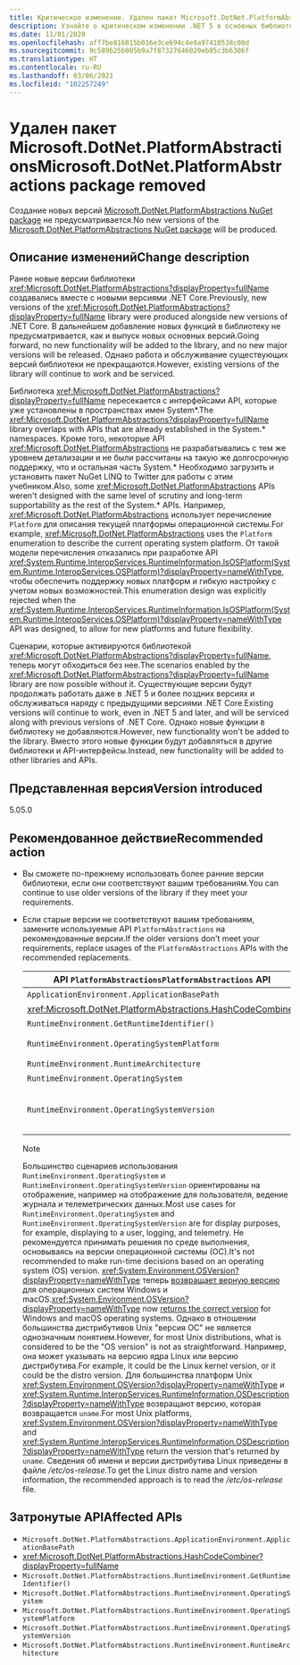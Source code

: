 ```yaml
---
title: Критическое изменение. Удален пакет Microsoft.DotNet.PlatformAbstractions
description: Узнайте о критическом изменении .NET 5 в основных библиотеках .NET, в которых был удален пакет Microsoft.DotNet.PlatformAbstractions.
ms.date: 11/01/2020
ms.openlocfilehash: aff7be816815b016e3ce694c4e9a97410538c08d
ms.sourcegitcommit: 9c589b25b005b9a7f87327646020eb85c3b6306f
ms.translationtype: HT
ms.contentlocale: ru-RU
ms.lasthandoff: 03/06/2021
ms.locfileid: "102257249"
---
```

# <a name="microsoftdotnetplatformabstractions-package-removed"></a><span data-ttu-id="5e225-103">Удален пакет Microsoft.DotNet.PlatformAbstractions</span><span class="sxs-lookup"><span data-stu-id="5e225-103">Microsoft.DotNet.PlatformAbstractions package removed</span></span>

<span data-ttu-id="5e225-104">Создание новых версий [Microsoft.DotNet.PlatformAbstractions NuGet package](https://www.nuget.org/packages/Microsoft.DotNet.PlatformAbstractions/) не предусматривается.</span><span class="sxs-lookup"><span data-stu-id="5e225-104">No new versions of the [Microsoft.DotNet.PlatformAbstractions NuGet package](https://www.nuget.org/packages/Microsoft.DotNet.PlatformAbstractions/) will be produced.</span></span>

## <a name="change-description"></a><span data-ttu-id="5e225-105">Описание изменений</span><span class="sxs-lookup"><span data-stu-id="5e225-105">Change description</span></span>

<span data-ttu-id="5e225-106">Ранее новые версии библиотеки <xref:Microsoft.DotNet.PlatformAbstractions?displayProperty=fullName> создавались вместе с новыми версиями .NET Core.</span><span class="sxs-lookup"><span data-stu-id="5e225-106">Previously, new versions of the <xref:Microsoft.DotNet.PlatformAbstractions?displayProperty=fullName> library were produced alongside new versions of .NET Core.</span></span> <span data-ttu-id="5e225-107">В дальнейшем добавление новых функций в библиотеку не предусматривается, как и выпуск новых основных версий.</span><span class="sxs-lookup"><span data-stu-id="5e225-107">Going forward, no new functionality will be added to the library, and no new major versions will be released.</span></span> <span data-ttu-id="5e225-108">Однако работа и обслуживание существующих версий библиотеки не прекращаются.</span><span class="sxs-lookup"><span data-stu-id="5e225-108">However, existing versions of the library will continue to work and be serviced.</span></span>

<span data-ttu-id="5e225-109">Библиотека <xref:Microsoft.DotNet.PlatformAbstractions?displayProperty=fullName> пересекается с интерфейсами API, которые уже установлены в пространствах имен System\*.</span><span class="sxs-lookup"><span data-stu-id="5e225-109">The <xref:Microsoft.DotNet.PlatformAbstractions?displayProperty=fullName> library overlaps with APIs that are already established in the System.\* namespaces.</span></span> <span data-ttu-id="5e225-110">Кроме того, некоторые API <xref:Microsoft.DotNet.PlatformAbstractions> не разрабатывались с тем же уровнем детализации и не были рассчитаны на такую же долгосрочную поддержку, что и остальная часть System.\* Необходимо загрузить и установить пакет NuGet LINQ to Twitter для работы с этим учебником.</span><span class="sxs-lookup"><span data-stu-id="5e225-110">Also, some <xref:Microsoft.DotNet.PlatformAbstractions> APIs weren't designed with the same level of scrutiny and long-term supportability as the rest of the System.\* APIs.</span></span> <span data-ttu-id="5e225-111">Например, <xref:Microsoft.DotNet.PlatformAbstractions> использует перечисление `Platform` для описания текущей платформы операционной системы.</span><span class="sxs-lookup"><span data-stu-id="5e225-111">For example, <xref:Microsoft.DotNet.PlatformAbstractions> uses the `Platform` enumeration to describe the current operating system platform.</span></span> <span data-ttu-id="5e225-112">От такой модели перечисления отказались при разработке API <xref:System.Runtime.InteropServices.RuntimeInformation.IsOSPlatform(System.Runtime.InteropServices.OSPlatform)?displayProperty=nameWithType>, чтобы обеспечить поддержку новых платформ и гибкую настройку с учетом новых возможностей.</span><span class="sxs-lookup"><span data-stu-id="5e225-112">This enumeration design was explicitly rejected when the <xref:System.Runtime.InteropServices.RuntimeInformation.IsOSPlatform(System.Runtime.InteropServices.OSPlatform)?displayProperty=nameWithType> API was designed, to allow for new platforms and future flexibility.</span></span>

<span data-ttu-id="5e225-113">Сценарии, которые активируются библиотекой <xref:Microsoft.DotNet.PlatformAbstractions?displayProperty=fullName>, теперь могут обходиться без нее.</span><span class="sxs-lookup"><span data-stu-id="5e225-113">The scenarios enabled by the <xref:Microsoft.DotNet.PlatformAbstractions?displayProperty=fullName> library are now possible without it.</span></span> <span data-ttu-id="5e225-114">Существующие версии будут продолжать работать даже в .NET 5 и более поздних версиях и обслуживаться наряду с предыдущими версиями .NET Core.</span><span class="sxs-lookup"><span data-stu-id="5e225-114">Existing versions will continue to work, even in .NET 5 and later, and will be serviced along with previous versions of .NET Core.</span></span> <span data-ttu-id="5e225-115">Однако новые функции в библиотеку не добавляются.</span><span class="sxs-lookup"><span data-stu-id="5e225-115">However, new functionality won't be added to the library.</span></span> <span data-ttu-id="5e225-116">Вместо этого новые функции будут добавляться в другие библиотеки и API-интерфейсы.</span><span class="sxs-lookup"><span data-stu-id="5e225-116">Instead, new functionality will be added to other libraries and APIs.</span></span>

## <a name="version-introduced"></a><span data-ttu-id="5e225-117">Представленная версия</span><span class="sxs-lookup"><span data-stu-id="5e225-117">Version introduced</span></span>

<span data-ttu-id="5e225-118">5.0</span><span class="sxs-lookup"><span data-stu-id="5e225-118">5.0</span></span>

## <a name="recommended-action"></a><span data-ttu-id="5e225-119">Рекомендованное действие</span><span class="sxs-lookup"><span data-stu-id="5e225-119">Recommended action</span></span>

- <span data-ttu-id="5e225-120">Вы сможете по-прежнему использовать более ранние версии библиотеки, если они соответствуют вашим требованиям.</span><span class="sxs-lookup"><span data-stu-id="5e225-120">You can continue to use older versions of the library if they meet your requirements.</span></span>

- <span data-ttu-id="5e225-121">Если старые версии не соответствуют вашим требованиям, замените используемые API `PlatformAbstractions` на рекомендованные версии.</span><span class="sxs-lookup"><span data-stu-id="5e225-121">If the older versions don't meet your requirements, replace usages of the `PlatformAbstractions` APIs with the recommended replacements.</span></span>

  | <span data-ttu-id="5e225-122">API `PlatformAbstractions`</span><span class="sxs-lookup"><span data-stu-id="5e225-122">`PlatformAbstractions` API</span></span> | <span data-ttu-id="5e225-123">Рекомендуемая замена</span><span class="sxs-lookup"><span data-stu-id="5e225-123">Recommended replacement</span></span> |
  |-|-|
  | `ApplicationEnvironment.ApplicationBasePath` | <xref:System.AppContext.BaseDirectory?displayProperty=nameWithType> |
  | <xref:Microsoft.DotNet.PlatformAbstractions.HashCodeCombiner> | <xref:System.HashCode?displayProperty=nameWithType> |
  | `RuntimeEnvironment.GetRuntimeIdentifier()` | <xref:System.Runtime.InteropServices.RuntimeInformation.RuntimeIdentifier?displayProperty=nameWithType> |
  | `RuntimeEnvironment.OperatingSystemPlatform` | <xref:System.Runtime.InteropServices.RuntimeInformation.IsOSPlatform(System.Runtime.InteropServices.OSPlatform)?displayProperty=nameWithType> |
  | `RuntimeEnvironment.RuntimeArchitecture` | <xref:System.Runtime.InteropServices.RuntimeInformation.ProcessArchitecture?displayProperty=nameWithType> |
  | `RuntimeEnvironment.OperatingSystem` | <xref:System.Runtime.InteropServices.RuntimeInformation.OSDescription?displayProperty=nameWithType> |
  | `RuntimeEnvironment.OperatingSystemVersion` | <span data-ttu-id="5e225-124"><xref:System.Runtime.InteropServices.RuntimeInformation.OSDescription?displayProperty=nameWithType> и <xref:System.Environment.OSVersion?displayProperty=nameWithType></span><span class="sxs-lookup"><span data-stu-id="5e225-124"><xref:System.Runtime.InteropServices.RuntimeInformation.OSDescription?displayProperty=nameWithType> and <xref:System.Environment.OSVersion?displayProperty=nameWithType></span></span> |

  > [!NOTE]
  > <span data-ttu-id="5e225-125">Большинство сценариев использования `RuntimeEnvironment.OperatingSystem` и `RuntimeEnvironment.OperatingSystemVersion` ориентированы на отображение, например на отображение для пользователя, ведение журнала и телеметрических данных.</span><span class="sxs-lookup"><span data-stu-id="5e225-125">Most use cases for `RuntimeEnvironment.OperatingSystem` and `RuntimeEnvironment.OperatingSystemVersion` are for display purposes, for example, displaying to a user, logging, and telemetry.</span></span> <span data-ttu-id="5e225-126">Не рекомендуется принимать решения по среде выполнения, основываясь на версии операционной системы (ОС).</span><span class="sxs-lookup"><span data-stu-id="5e225-126">It's not recommended to make run-time decisions based on an operating system (OS) version.</span></span> <span data-ttu-id="5e225-127"><xref:System.Environment.OSVersion?displayProperty=nameWithType> теперь [возвращает верную версию](environment-osversion-returns-correct-version.md) для операционных систем Windows и macOS.</span><span class="sxs-lookup"><span data-stu-id="5e225-127"><xref:System.Environment.OSVersion?displayProperty=nameWithType> now [returns the correct version](environment-osversion-returns-correct-version.md) for Windows and macOS operating systems.</span></span> <span data-ttu-id="5e225-128">Однако в отношении большинства дистрибутивов Unix "версия ОС" не является однозначным понятием.</span><span class="sxs-lookup"><span data-stu-id="5e225-128">However, for most Unix distributions, what is considered to be the "OS version" is not as straightforward.</span></span> <span data-ttu-id="5e225-129">Например, она может указывать на версию ядра Linux или версию дистрибутива.</span><span class="sxs-lookup"><span data-stu-id="5e225-129">For example, it could be the Linux kernel version, or it could be the distro version.</span></span> <span data-ttu-id="5e225-130">Для большинства платформ Unix <xref:System.Environment.OSVersion?displayProperty=nameWithType> и <xref:System.Runtime.InteropServices.RuntimeInformation.OSDescription?displayProperty=nameWithType> возвращают версию, которая возвращается `uname`.</span><span class="sxs-lookup"><span data-stu-id="5e225-130">For most Unix platforms, <xref:System.Environment.OSVersion?displayProperty=nameWithType> and <xref:System.Runtime.InteropServices.RuntimeInformation.OSDescription?displayProperty=nameWithType> return the version that's returned by `uname`.</span></span> <span data-ttu-id="5e225-131">Сведения об имени и версии дистрибутива Linux приведены в файле */etc/os-release*.</span><span class="sxs-lookup"><span data-stu-id="5e225-131">To get the Linux distro name and version information, the recommended approach is to read the */etc/os-release* file.</span></span>

## <a name="affected-apis"></a><span data-ttu-id="5e225-132">Затронутые API</span><span class="sxs-lookup"><span data-stu-id="5e225-132">Affected APIs</span></span>

- `Microsoft.DotNet.PlatformAbstractions.ApplicationEnvironment.ApplicationBasePath`
- <xref:Microsoft.DotNet.PlatformAbstractions.HashCodeCombiner?displayProperty=fullName>
- `Microsoft.DotNet.PlatformAbstractions.RuntimeEnvironment.GetRuntimeIdentifier()`
- `Microsoft.DotNet.PlatformAbstractions.RuntimeEnvironment.OperatingSystem`
- `Microsoft.DotNet.PlatformAbstractions.RuntimeEnvironment.OperatingSystemPlatform`
- `Microsoft.DotNet.PlatformAbstractions.RuntimeEnvironment.OperatingSystemVersion`
- `Microsoft.DotNet.PlatformAbstractions.RuntimeEnvironment.RuntimeArchitecture`

<!--

### Category

Core .NET libraries

### Affected APIs

- `P:Microsoft.DotNet.PlatformAbstractions.ApplicationEnvironment.ApplicationBasePath`
- `T:Microsoft.DotNet.PlatformAbstractions.HashCodeCombiner`
- `M:Microsoft.DotNet.PlatformAbstractions.RuntimeEnvironment.GetRuntimeIdentifier`
- `P:Microsoft.DotNet.PlatformAbstractions.RuntimeEnvironment.OperatingSystem`
- `P:Microsoft.DotNet.PlatformAbstractions.RuntimeEnvironment.OperatingSystemPlatform`
- `P:Microsoft.DotNet.PlatformAbstractions.RuntimeEnvironment.OperatingSystemVersion`
- `P:Microsoft.DotNet.PlatformAbstractions.RuntimeEnvironment.RuntimeArchitecture`

-->
